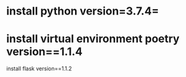 
install python version=3.7.4=
=============
install virtual environment poetry version==1.1.4
=================
install flask version==1.1.2
